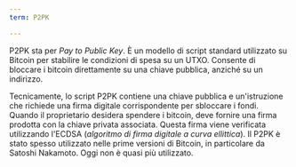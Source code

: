```yaml
---
term: P2PK

---
```

P2PK sta per *Pay to Public Key*. È un modello di script standard utilizzato su Bitcoin per stabilire le condizioni di spesa su un UTXO. Consente di bloccare i bitcoin direttamente su una chiave pubblica, anziché su un indirizzo.

Tecnicamente, lo script P2PK contiene una chiave pubblica e un'istruzione che richiede una firma digitale corrispondente per sbloccare i fondi. Quando il proprietario desidera spendere i bitcoin, deve fornire una firma prodotta con la chiave privata associata. Questa firma viene verificata utilizzando l'ECDSA (*algoritmo di firma digitale a curva ellittica*). Il P2PK è stato spesso utilizzato nelle prime versioni di Bitcoin, in particolare da Satoshi Nakamoto. Oggi non è quasi più utilizzato.